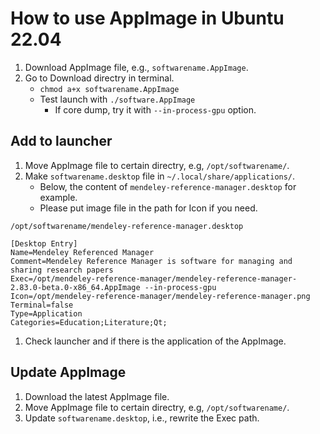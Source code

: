 # How to use AppImage in Ubuntu 22.04

1. Download AppImage file, e.g., `softwarename.AppImage`. 
1. Go to Download directry in terminal. 
    - `chmod a+x softwarename.AppImage`
    - Test launch with `./software.AppImage`
      - If core dump, try it with `--in-process-gpu` option. 

## Add to launcher
1. Move AppImage file to certain directry, e.g, `/opt/softwarename/`. 
1. Make `softwarename.desktop` file in `~/.local/share/applications/`. 
    - Below, the content of `mendeley-reference-manager.desktop` for example. 
    - Please put image file in the path for Icon if you need. 

`/opt/softwarename/mendeley-reference-manager.desktop`
```
[Desktop Entry]
Name=Mendeley Referenced Manager
Comment=Mendeley Reference Manager is software for managing and sharing research papers
Exec=/opt/mendeley-reference-manager/mendeley-reference-manager-2.83.0-beta.0-x86_64.AppImage --in-process-gpu
Icon=/opt/mendeley-reference-manager/mendeley-reference-manager.png
Terminal=false
Type=Application
Categories=Education;Literature;Qt;
```

1. Check launcher and if there is the application of the AppImage. 

## Update AppImage
1. Download the latest AppImage file. 
1. Move AppImage file to certain directry, e.g, `/opt/softwarename/`. 
1. Update `softwarename.desktop`, i.e., rewrite the Exec path. 
